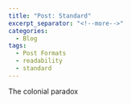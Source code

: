 ```yaml
---
title: "Post: Standard"
excerpt_separator: "<!--more-->"
categories:
  - Blog
tags:
  - Post Formats
  - readability
  - standard
---
```


The colonial paradox 
